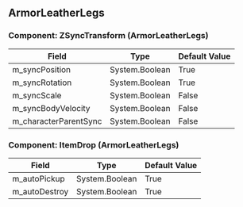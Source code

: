 ## ArmorLeatherLegs

### Component: ZSyncTransform (ArmorLeatherLegs)

|Field|Type|Default Value|
|---|---|---|
|m_syncPosition|System.Boolean|True|
|m_syncRotation|System.Boolean|True|
|m_syncScale|System.Boolean|False|
|m_syncBodyVelocity|System.Boolean|False|
|m_characterParentSync|System.Boolean|False|

### Component: ItemDrop (ArmorLeatherLegs)

|Field|Type|Default Value|
|---|---|---|
|m_autoPickup|System.Boolean|True|
|m_autoDestroy|System.Boolean|True|


